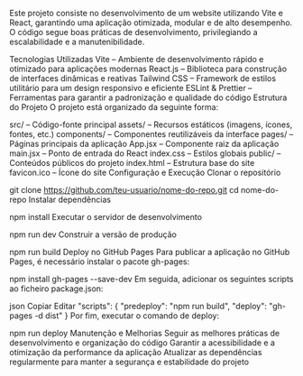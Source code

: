 Este projeto consiste no desenvolvimento de um website utilizando Vite e React, garantindo uma aplicação otimizada, modular e de alto desempenho. O código segue boas práticas de desenvolvimento, privilegiando a escalabilidade e a manutenibilidade.

Tecnologias Utilizadas
Vite – Ambiente de desenvolvimento rápido e otimizado para aplicações modernas
React.js – Biblioteca para construção de interfaces dinâmicas e reativas
Tailwind CSS – Framework de estilos utilitário para um design responsivo e eficiente
ESLint & Prettier – Ferramentas para garantir a padronização e qualidade do código
Estrutura do Projeto
O projeto está organizado da seguinte forma:

src/ – Código-fonte principal
assets/ – Recursos estáticos (imagens, ícones, fontes, etc.)
components/ – Componentes reutilizáveis da interface
pages/ – Páginas principais da aplicação
App.jsx – Componente raiz da aplicação
main.jsx – Ponto de entrada do React
index.css – Estilos globais
public/ – Conteúdos públicos do projeto
index.html – Estrutura base do site
favicon.ico – Ícone do site
Configuração e Execução
Clonar o repositório

git clone https://github.com/teu-usuario/nome-do-repo.git
cd nome-do-repo
Instalar dependências

npm install
Executar o servidor de desenvolvimento

npm run dev
Construir a versão de produção

npm run build
Deploy no GitHub Pages
Para publicar a aplicação no GitHub Pages, é necessário instalar o pacote gh-pages:

npm install gh-pages --save-dev
Em seguida, adicionar os seguintes scripts ao ficheiro package.json:

json
Copiar
Editar
"scripts": {
  "predeploy": "npm run build",
  "deploy": "gh-pages -d dist"
}
Por fim, executar o comando de deploy:

npm run deploy
Manutenção e Melhorias
Seguir as melhores práticas de desenvolvimento e organização do código
Garantir a acessibilidade e a otimização da performance da aplicação
Atualizar as dependências regularmente para manter a segurança e estabilidade do projeto
